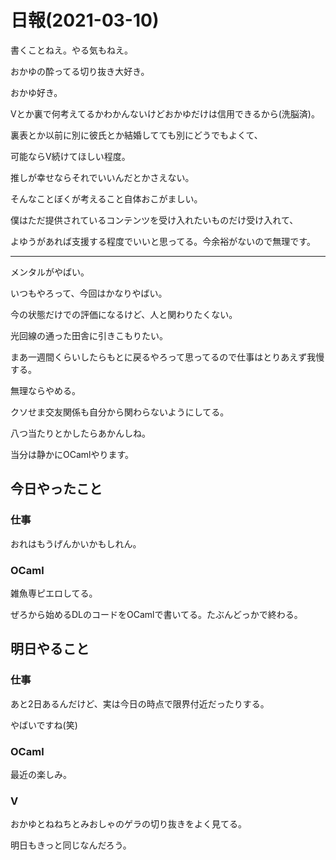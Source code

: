 # 日報(2021-03-10)

書くことねえ。やる気もねえ。

おかゆの酔ってる切り抜き大好き。

おかゆ好き。

Vとか裏で何考えてるかわかんないけどおかゆだけは信用できるから(洗脳済)。

裏表とか以前に別に彼氏とか結婚してても別にどうでもよくて、

可能ならV続けてほしい程度。

推しが幸せならそれでいいんだとかさえない。

そんなことぼくが考えること自体おこがましい。

僕はただ提供されているコンテンツを受け入れたいものだけ受け入れて、

よゆうがあれば支援する程度でいいと思ってる。今余裕がないので無理です。

---

メンタルがやばい。

いつもやろって、今回はかなりやばい。

今の状態だけでの評価になるけど、人と関わりたくない。

光回線の通った田舎に引きこもりたい。

まあ一週間くらいしたらもとに戻るやろって思ってるので仕事はとりあえず我慢する。

無理ならやめる。

クソせま交友関係も自分から関わらないようにしてる。

八つ当たりとかしたらあかんしね。

当分は静かにOCamlやります。

## 今日やったこと

### 仕事

おれはもうげんかいかもしれん。

### OCaml

雑魚専ピエロしてる。

ぜろから始めるDLのコードをOCamlで書いてる。たぶんどっかで終わる。

## 明日やること

### 仕事

あと2日あるんだけど、実は今日の時点で限界付近だったりする。

やばいですね(笑)

### OCaml

最近の楽しみ。

### V

おかゆとねねちとみおしゃのゲラの切り抜きをよく見てる。

明日もきっと同じなんだろう。
